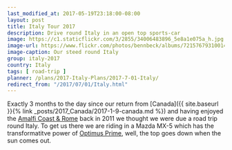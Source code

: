 ```yaml
---
last_modified_at: 2017-05-19T23:18:00-08:00
layout: post
title: Italy Tour 2017
description: Drive round Italy in an open top sports-car
image: https://c1.staticflickr.com/3/2855/34006483896_5e8a1e075a_h.jpg
image-url: https://www.flickr.com/photos/bennbeck/albums/72157679310014214
image-caption: Our steed round Italy
group: italy-2017
country: Italy
tags: [ road-trip ]
planner: /plans/2017-Italy-Plans/2017-7-01-Italy/
redirect_from: "/2017/07/01/Italy.html"
---
```


Exactly 3 months to the day since our return from [Canada]({{ site.baseurl }}{% link _posts/2017_Canada/2017-1-9-canada.md %})
and having enjoyed the [Amalfi Coast & Rome](https://www.flickr.com/photos/bennbeck/albums/72157627061930350) back in 2011 we thought we were due a road trip round Italy. To get us there we are
riding in a Mazda MX-5 which has the transformatitve power of [Optimus Prime](https://en.wikipedia.org/wiki/Optimus_Prime),
well, the top goes down when the sun comes out.